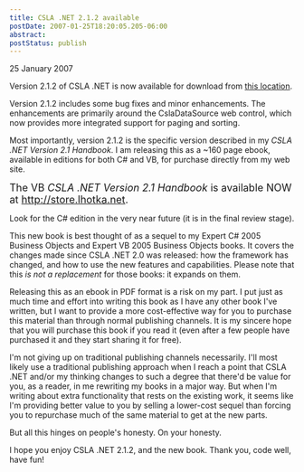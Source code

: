 ```yaml
---
title: CSLA .NET 2.1.2 available
postDate: 2007-01-25T18:20:05.205-06:00
abstract: 
postStatus: publish
---
```

25 January 2007

Version 2.1.2 of CSLA .NET is now available for download from [this location](http://www.lhotka.net/cslanet/download.aspx).

Version 2.1.2 includes some bug fixes and minor enhancements. The enhancements are primarily around the CslaDataSource web control, which now provides more integrated support for paging and sorting.

Most importantly, version 2.1.2 is the specific version described in my *CSLA .NET Version 2.1 Handbook*. I am releasing this as a ~160 page ebook, available in editions for both C# and VB, for purchase directly from my web site.

<font size="4">The VB <em>CSLA .NET Version 2.1 Handbook</em> is available NOW at </font>[<font size="4">http://store.lhotka.net</font>](http://store.lhotka.net)<font size="4">.</font>

Look for the C# edition in the very near future (it is in the final review stage).

This new book is best thought of as a sequel to my Expert C# 2005 Business Objects and Expert VB 2005 Business Objects books. It covers the changes made since CSLA .NET 2.0 was released: how the framework has changed, and how to use the new features and capabilities. Please note that this *is not a replacement* for those books: it expands on them.

Releasing this as an ebook in PDF format is a risk on my part. I put just as much time and effort into writing this book as I have any other book I've written, but I want to provide a more cost-effective way for you to purchase this material than through normal publishing channels. It is my sincere hope that you will purchase this book if you read it (even after a few people have purchased it and they start sharing it for free).

I'm not giving up on traditional publishing channels necessarily. I'll most likely use a traditional publishing approach when I reach a point that CSLA .NET and/or my thinking changes to such a degree that there'd be value for you, as a reader, in me rewriting my books in a major way. But when I'm writing about extra functionality that rests on the existing work, it seems like I'm providing better value to you by selling a lower-cost sequel than forcing you to repurchase much of the same material to get at the new parts.

But all this hinges on people's honesty. On your honesty.

I hope you enjoy CSLA .NET 2.1.2, and the new book. Thank you, code well, have fun!
